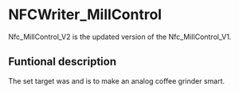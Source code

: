 # NFCWriter_MillControl

Nfc_MillControl_V2 is the updated version of the Nfc_MillControl_V1.

## Funtional description

The set target was and is to make an analog coffee grinder smart.
